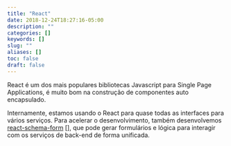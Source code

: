 ```yaml
---
title: "React"
date: 2018-12-24T18:27:16-05:00
description: ""
categories: []
keywords: []
slug: ""
aliases: []
toc: false
draft: false
---
```


React é um dos mais populares bibliotecas Javascript para Single Page Applications, é muito bom na construção de componentes
auto encapsulado.

Internamente, estamos usando o React para quase todas as interfaces para vários serviços. Para acelerar o desenvolvimento, também desenvolvemos [react-schema-form] [], que pode gerar formulários e lógica para interagir com os serviços de back-end de forma unificada.

[react-schema-form]: /consumer/react-schema-form/
